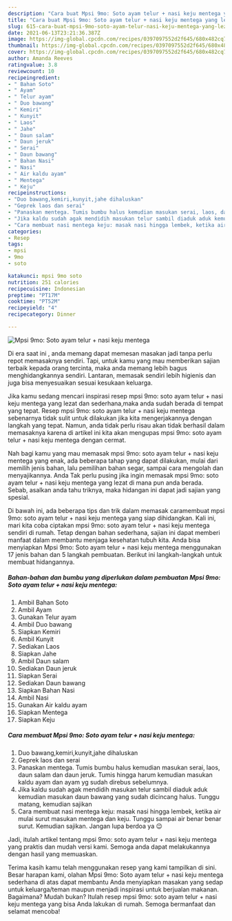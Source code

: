 ```yaml
---
description: "Cara buat Mpsi 9mo: Soto ayam telur + nasi keju mentega yang lezat Untuk Jualan"
title: "Cara buat Mpsi 9mo: Soto ayam telur + nasi keju mentega yang lezat Untuk Jualan"
slug: 615-cara-buat-mpsi-9mo-soto-ayam-telur-nasi-keju-mentega-yang-lezat-untuk-jualan
date: 2021-06-13T23:21:36.387Z
image: https://img-global.cpcdn.com/recipes/0397097552d2f645/680x482cq70/mpsi-9mo-soto-ayam-telur-nasi-keju-mentega-foto-resep-utama.jpg
thumbnail: https://img-global.cpcdn.com/recipes/0397097552d2f645/680x482cq70/mpsi-9mo-soto-ayam-telur-nasi-keju-mentega-foto-resep-utama.jpg
cover: https://img-global.cpcdn.com/recipes/0397097552d2f645/680x482cq70/mpsi-9mo-soto-ayam-telur-nasi-keju-mentega-foto-resep-utama.jpg
author: Amanda Reeves
ratingvalue: 3.8
reviewcount: 10
recipeingredient:
- " Bahan Soto"
- " Ayam"
- " Telur ayam"
- " Duo bawang"
- " Kemiri"
- " Kunyit"
- " Laos"
- " Jahe"
- " Daun salam"
- " Daun jeruk"
- " Serai"
- " Daun bawang"
- " Bahan Nasi"
- " Nasi"
- " Air kaldu ayam"
- " Mentega"
- " Keju"
recipeinstructions:
- "Duo bawang,kemiri,kunyit,jahe dihaluskan"
- "Geprek laos dan serai"
- "Panaskan mentega. Tumis bumbu halus kemudian masukan serai, laos, daun salam dan daun jeruk. Tumis hingga harum kemudian masukan kaldu ayam dan ayam yg sudah direbus sebelumnya."
- "Jika kaldu sudah agak mendidih masukan telur sambil diaduk aduk kemudian masukan daun bawang yang sudah dicincang halus. Tunggu matang, kemudian sajikan"
- "Cara membuat nasi mentega keju: masak nasi hingga lembek, ketika air mulai surut masukan mentega dan keju. Tunggu sampai air benar benar surut. Kemudian sajikan. Jangan lupa berdoa ya 😉"
categories:
- Resep
tags:
- mpsi
- 9mo
- soto

katakunci: mpsi 9mo soto 
nutrition: 251 calories
recipecuisine: Indonesian
preptime: "PT17M"
cooktime: "PT52M"
recipeyield: "4"
recipecategory: Dinner

---
```



![Mpsi 9mo: Soto ayam telur + nasi keju mentega](https://img-global.cpcdn.com/recipes/0397097552d2f645/680x482cq70/mpsi-9mo-soto-ayam-telur-nasi-keju-mentega-foto-resep-utama.jpg)

Di era  saat ini , anda memang dapat memesan masakan jadi tanpa perlu repot memasaknya sendiri. Tapi, untuk kamu yang mau memberikan sajian terbaik kepada orang tercinta, maka anda memang lebih bagus menghidangkannya sendiri. Lantaran, memasak sendiri lebih higienis dan juga bisa menyesuaikan sesuai kesukaan keluarga.

Jika kamu sedang mencari inspirasi resep mpsi 9mo: soto ayam telur + nasi keju mentega yang lezat dan sederhana,maka anda sudah berada di tempat yang tepat. Resep mpsi 9mo: soto ayam telur + nasi keju mentega  sebenarnya tidak sulit untuk dilakukan jika kita mengerjakannya dengan langkah yang tepat. Namun, anda tidak perlu risau akan tidak berhasil dalam memasaknya 
karena di artikel ini kita akan mengupas mpsi 9mo: soto ayam telur + nasi keju mentega dengan cermat.  



Nah bagi kamu yang mau memasak mpsi 9mo: soto ayam telur + nasi keju mentega yang enak, ada beberapa tahap yang dapat dilakukan, mulai dari memilih jenis bahan, lalu pemilihan bahan segar, sampai cara mengolah dan menyajikannya. Anda Tak perlu pusing jika ingin memasak mpsi 9mo: soto ayam telur + nasi keju mentega yang lezat di mana pun anda berada. Sebab, asalkan anda  tahu triknya, maka hidangan ini dapat jadi sajian yang spesial.

Di bawah ini, ada beberapa tips dan trik dalam memasak caramembuat mpsi 9mo: soto ayam telur + nasi keju mentega yang siap dihidangkan. Kali ini, mari kita coba ciptakan mpsi 9mo: soto ayam telur + nasi keju mentega sendiri di rumah. Tetap dengan bahan sederhana, sajian ini dapat memberi manfaat dalam membantu menjaga kesehatan tubuh kita. Anda bisa menyiapkan Mpsi 9mo: Soto ayam telur + nasi keju mentega menggunakan 17 jenis bahan dan 5 langkah pembuatan. Berikut ini langkah-langkah untuk membuat hidangannya.

<!--inarticleads1-->

##### Bahan-bahan dan bumbu yang diperlukan dalam pembuatan Mpsi 9mo: Soto ayam telur + nasi keju mentega:

1. Ambil  Bahan Soto
1. Ambil  Ayam
1. Gunakan  Telur ayam
1. Ambil  Duo bawang
1. Siapkan  Kemiri
1. Ambil  Kunyit
1. Sediakan  Laos
1. Siapkan  Jahe
1. Ambil  Daun salam
1. Sediakan  Daun jeruk
1. Siapkan  Serai
1. Sediakan  Daun bawang
1. Siapkan  Bahan Nasi
1. Ambil  Nasi
1. Gunakan  Air kaldu ayam
1. Siapkan  Mentega
1. Siapkan  Keju




<!--inarticleads2-->

##### Cara membuat Mpsi 9mo: Soto ayam telur + nasi keju mentega:

1. Duo bawang,kemiri,kunyit,jahe dihaluskan
1. Geprek laos dan serai
1. Panaskan mentega. Tumis bumbu halus kemudian masukan serai, laos, daun salam dan daun jeruk. Tumis hingga harum kemudian masukan kaldu ayam dan ayam yg sudah direbus sebelumnya.
1. Jika kaldu sudah agak mendidih masukan telur sambil diaduk aduk kemudian masukan daun bawang yang sudah dicincang halus. Tunggu matang, kemudian sajikan
1. Cara membuat nasi mentega keju: masak nasi hingga lembek, ketika air mulai surut masukan mentega dan keju. Tunggu sampai air benar benar surut. Kemudian sajikan. Jangan lupa berdoa ya 😉




Jadi, itulah artikel tentang  mpsi 9mo: soto ayam telur + nasi keju mentega  yang praktis dan mudah versi kami. Semoga anda dapat melakukannya dengan hasil yang memuaskan. 

Terima kasih kamu telah menggunakan resep yang kami tampilkan di sini. Besar harapan kami, olahan  Mpsi 9mo: Soto ayam telur + nasi keju mentega sederhana di atas dapat membantu Anda menyiapkan masakan yang sedap untuk keluarga/teman maupun menjadi inspirasi untuk berjualan makanan. Bagaimana? Mudah bukan? Itulah resep mpsi 9mo: soto ayam telur + nasi keju mentega yang bisa Anda lakukan di rumah. Semoga bermanfaat dan selamat mencoba!


